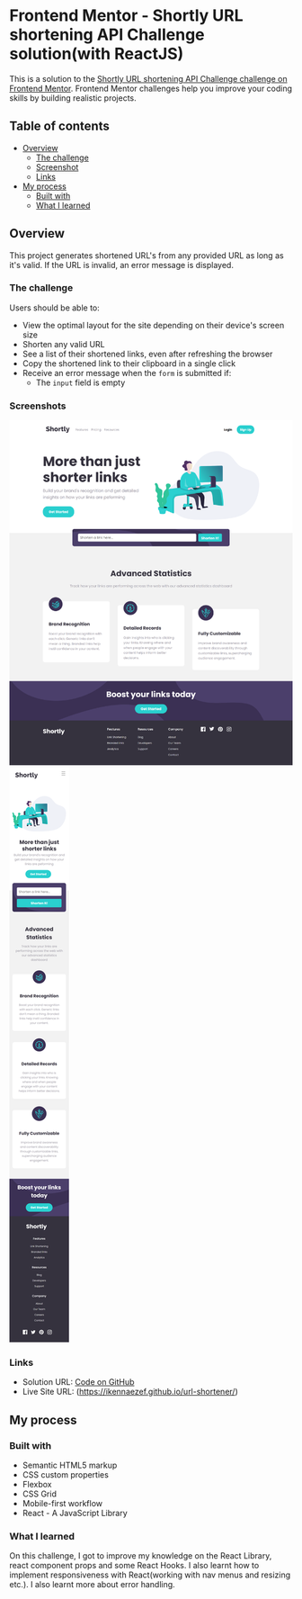 # Frontend Mentor - Shortly URL shortening API Challenge solution(with ReactJS)

This is a solution to the [Shortly URL shortening API Challenge challenge on Frontend Mentor](https://www.frontendmentor.io/challenges/url-shortening-api-landing-page-2ce3ob-G). Frontend Mentor challenges help you improve your coding skills by building realistic projects. 

## Table of contents

- [Overview](#overview)
  - [The challenge](#the-challenge)
  - [Screenshot](#screenshot)
  - [Links](#links)
- [My process](#my-process)
  - [Built with](#built-with)
  - [What I learned](#what-i-learned)

  
## Overview

This project generates shortened URL's from any provided URL as long as it's valid. If the URL is invalid, an error message is displayed.

### The challenge

Users should be able to:

- View the optimal layout for the site depending on their device's screen size
- Shorten any valid URL
- See a list of their shortened links, even after refreshing the browser
- Copy the shortened link to their clipboard in a single click
- Receive an error message when the `form` is submitted if:
  - The `input` field is empty

### Screenshots


![](./url-shortener.png)
![](./url-shortener1.png)

### Links

- Solution URL: [Code on GitHub](https://github.com/ikennaezef/url-shortener)
- Live Site URL: (https://ikennaezef.github.io/url-shortener/)

## My process

### Built with

- Semantic HTML5 markup
- CSS custom properties
- Flexbox
- CSS Grid
- Mobile-first workflow
- React - A JavaScript Library

### What I learned

On this challenge, I got to improve my knowledge on the React Library, react component props and some React Hooks. I also learnt how to implement responsiveness with React(working with nav menus and resizing etc.). I also learnt more about error handling.
